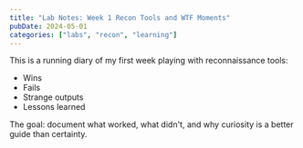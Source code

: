 ```yaml
---
title: "Lab Notes: Week 1 Recon Tools and WTF Moments"
pubDate: 2024-05-01
categories: ["labs", "recon", "learning"]
---
```


This is a running diary of my first week playing with reconnaissance tools:
- Wins
- Fails
- Strange outputs
- Lessons learned

The goal: document what worked, what didn't, and why curiosity is a better guide than certainty.